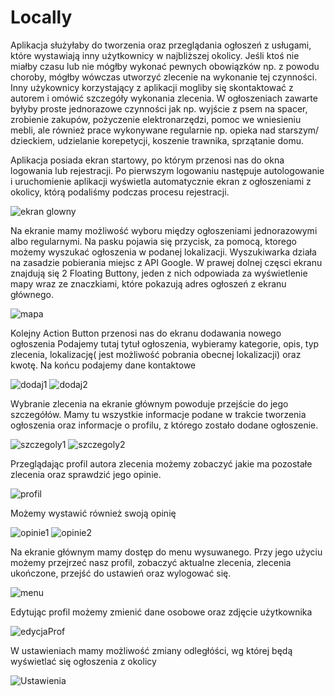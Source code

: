 # Locally
Aplikacja służyłaby do tworzenia oraz przeglądania ogłoszeń z usługami, które wystawiają inny użytkownicy w najbliższej okolicy. Jeśli ktoś nie miałby czasu lub nie mógłby wykonać pewnych obowiązków np. z powodu choroby, mógłby wówczas utworzyć zlecenie na wykonanie tej czynności. Inny użykownicy korzystający z aplikacji mogliby się skontaktować z autorem i omówić szczegóły wykonania zlecenia. W ogłoszeniach zawarte byłyby proste jednorazowe czynności jak np. wyjście z psem na spacer, zrobienie zakupów, pożyczenie elektronarzędzi, pomoc we wniesieniu mebli, ale również prace wykonywane regularnie np. opieka nad starszym/ dzieckiem, udzielanie korepetycji, koszenie trawnika, sprzątanie domu.

Aplikacja posiada ekran startowy, po którym przenosi nas do okna logowania lub rejestracji. Po pierwszym logowaniu następuje autologowanie i uruchomienie aplikacji wyświetla
automatycznie ekran z ogłoszeniami z okolicy, którą podaliśmy podczas procesu rejestracji.

![ekran glowny](https://user-images.githubusercontent.com/114807157/194050384-2c9b4280-ffc5-4be6-9c15-46eb0fc0e50c.PNG)

Na ekranie mamy możliwość wyboru między ogłoszeniami jednorazowymi albo regularnymi. Na pasku pojawia się przycisk, za pomocą, ktorego możemy wyszukać ogłoszenia
w podanej lokalizacji. Wyszukiwarka działa na zasadzie pobierania miejsc z API Google. W prawej dolnej częsci ekranu znajdują się 2 Floating Buttony, jeden z nich odpowiada
za wyświetlenie mapy wraz ze znaczkiami, które pokazują adres ogłoszeń z ekranu głównego.

![mapa](https://user-images.githubusercontent.com/114807157/194051120-aa599d93-d15b-42ed-af16-18cec8609f31.PNG)

Kolejny Action Button przenosi nas do ekranu dodawania nowego ogłoszenia
Podajemy tutaj tytuł ogłoszenia, wybieramy kategorie, opis, typ zlecenia, lokalizację( jest możliwość pobrania obecnej lokalizacji) oraz kwotę. Na końcu podajemy dane kontaktowe

![dodaj1](https://user-images.githubusercontent.com/114807157/194051415-c78c16b7-8244-43d3-b0d7-ca7f993997fd.PNG)
![dodaj2](https://user-images.githubusercontent.com/114807157/194051419-a3c8c488-47d6-436e-8652-09130c5ba69f.PNG)

Wybranie zlecenia na ekranie głównym powoduje przejście do jego szczegółów.
Mamy tu wszystkie informacje podane w trakcie tworzenia ogłoszenia oraz informacje o profilu, z którego zostało dodane ogłoszenie.

![szczegoly1](https://user-images.githubusercontent.com/114807157/194052609-e1315b36-8dca-4a45-bdf1-4d42c9baf4ff.PNG)
![szczegoly2](https://user-images.githubusercontent.com/114807157/194052610-df4c3022-605c-48dc-86f7-d16f3a1548f5.PNG)

Przeglądając profil autora zlecenia możemy zobaczyć jakie ma pozostałe zlecenia oraz sprawdzić jego opinie.

![profil](https://user-images.githubusercontent.com/114807157/194052890-e49cb6f9-fc41-447c-9090-cef74c4411a1.PNG)

Możemy wystawić również swoją opinię

![opinie1](https://user-images.githubusercontent.com/114807157/194053236-5aecb6b1-720b-4ba8-85da-19ee45fa824a.PNG)
![opinie2](https://user-images.githubusercontent.com/114807157/194053241-01666b7d-33b5-443d-a0bb-d8d0ca06f94f.PNG)

Na ekranie głównym mamy dostęp do menu wysuwanego. Przy jego użyciu możemy przejrzeć nasz profil, zobaczyć aktualne zlecenia, zlecenia ukończone, przejść do ustawień
oraz wylogować się.

![menu](https://user-images.githubusercontent.com/114807157/194053591-d604cde6-cc57-4533-9b0b-4247e93d155a.PNG)

Edytując profil możemy zmienić dane osobowe oraz zdjęcie użytkownika

![edycjaProf](https://user-images.githubusercontent.com/114807157/194053744-716806fc-9f7c-46ba-8543-8cba15083abc.PNG)

W ustawieniach mamy możliwość zmiany odległóści, wg której będą wyświetlać się ogłoszenia z okolicy

![Ustawienia](https://user-images.githubusercontent.com/114807157/194054039-5b25e312-9a58-4d83-b406-7d3b3cdb50e0.PNG)











